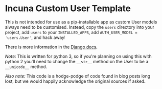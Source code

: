 # Incuna Custom User Template

This is not intended for use as a pip-installable app as custom User models
always need to be customised. Instead, copy the `users` directory 
into your project, add `users` to your `INSTALLED_APPS`, add 
`AUTH_USER_MODEL = 'users.User'`, and hack away!

There is more information in the [Django docs](https://docs.djangoproject.com/en/1.6/topics/auth/customizing/#auth-custom-user).

*Note:* This is written for python 3, so if you're planning on using this with
python 2 you'll need to change the `__str__` method on the User to be a
`__unicode__` method.

*Also note:* This code is a hodge-podge of code found in blog posts long lost,
but we would happily acknowledge the original sources if asked.
